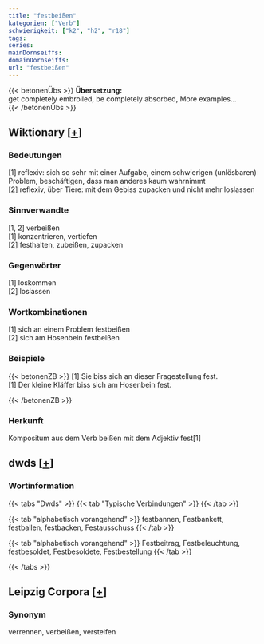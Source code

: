 ```yaml
---
title: "festbeißen"
kategorien: ["Verb"]
schwierigkeit: ["k2", "h2", "r18"]
tags:
series:
mainDornseiffs:
domainDornseiffs:
url: "festbeißen"
---
```


{{< betonenÜbs >}}
**Übersetzung:**  
get completely embroiled, be completely absorbed, More examples...  
{{< /betonenÜbs >}}

## Wiktionary [[+](https://de.wiktionary.org/wiki/festbeißen)]

### Bedeutungen
[1] reflexiv: sich so sehr mit einer Aufgabe, einem schwierigen (unlösbaren) Problem, beschäftigen, dass man anderes kaum wahrnimmt  
[2] reflexiv, über Tiere: mit dem Gebiss zupacken und nicht mehr loslassen  

### Sinnverwandte
[1, 2] verbeißen  
[1] konzentrieren,  vertiefen  
[2] festhalten, zubeißen, zupacken  

### Gegenwörter
[1] loskommen  
[2] loslassen  

### Wortkombinationen
[1] sich an einem Problem festbeißen  
[2] sich am Hosenbein festbeißen  

### Beispiele
{{< betonenZB >}}
[1] Sie biss sich an dieser Fragestellung fest.  
[1] Der kleine Kläffer biss sich am Hosenbein fest.  

{{< /betonenZB >}}
### Herkunft
Kompositum aus dem Verb beißen mit dem Adjektiv fest[1]  



## dwds [[+](https://www.dwds.de/wb/festbeißen)]

### Wortinformation
{{< tabs "Dwds" >}}
{{< tab "Typische Verbindungen" >}}
{{< /tab >}}

{{< tab "alphabetisch vorangehend" >}}
festbannen, Festbankett, festballen, festbacken, Festausschuss
{{< /tab >}}

{{< tab "alphabetisch vorangehend" >}}
Festbeitrag, Festbeleuchtung, festbesoldet, Festbesoldete, Festbestellung
{{< /tab >}}

{{< /tabs >}}

## Leipzig Corpora [[+](https://corpora.uni-leipzig.de/en/res?word=festbeißen&corpusId=deu_newscrawl-public_2018)]


### Synonym
verrennen, verbeißen, versteifen

